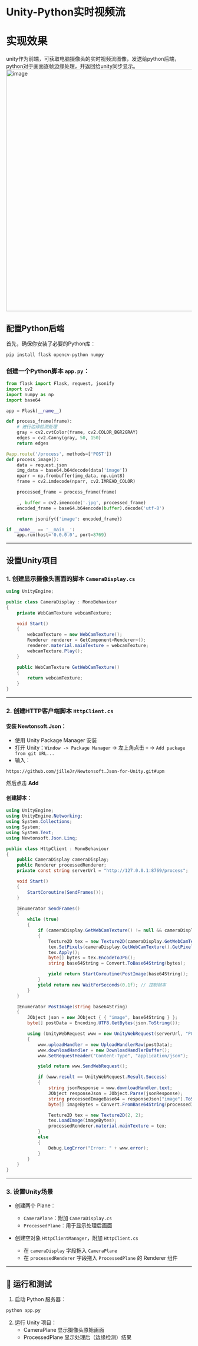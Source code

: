 
# Unity-Python实时视频流

# 实现效果
unity作为前端，可获取电脑摄像头的实时视频流图像，发送给python后端，python对于画面逐帧边缘处理，并返回给unity同步显示。
<img width="655" alt="image" src="https://github.com/user-attachments/assets/01eaa3b0-1079-4ea9-a813-9dbfbd8b6329" />

## 配置Python后端

首先，确保你安装了必要的Python库：

```bash
pip install flask opencv-python numpy
```

### 创建一个Python脚本 `app.py`：

```python
from flask import Flask, request, jsonify
import cv2
import numpy as np
import base64

app = Flask(__name__)

def process_frame(frame):
    # 进行边缘检测处理
    gray = cv2.cvtColor(frame, cv2.COLOR_BGR2GRAY)
    edges = cv2.Canny(gray, 50, 150)
    return edges

@app.route('/process', methods=['POST'])
def process_image():
    data = request.json
    img_data = base64.b64decode(data['image'])
    nparr = np.frombuffer(img_data, np.uint8)
    frame = cv2.imdecode(nparr, cv2.IMREAD_COLOR)

    processed_frame = process_frame(frame)

    _, buffer = cv2.imencode('.jpg', processed_frame)
    encoded_frame = base64.b64encode(buffer).decode('utf-8')

    return jsonify({'image': encoded_frame})

if __name__ == '__main__':
    app.run(host='0.0.0.0', port=8769)
```

---

## 设置Unity项目

### 1. 创建显示摄像头画面的脚本 `CameraDisplay.cs`

```csharp
using UnityEngine;

public class CameraDisplay : MonoBehaviour
{
    private WebCamTexture webcamTexture;

    void Start()
    {
        webcamTexture = new WebCamTexture();
        Renderer renderer = GetComponent<Renderer>();
        renderer.material.mainTexture = webcamTexture;
        webcamTexture.Play();
    }

    public WebCamTexture GetWebCamTexture()
    {
        return webcamTexture;
    }
}
```

---

### 2. 创建HTTP客户端脚本 `HttpClient.cs`

#### 安装 Newtonsoft.Json：

- 使用 Unity Package Manager 安装
- 打开 Unity：`Window -> Package Manager` → 左上角点击 `+` → `Add package from git URL...`
- 输入：

```text
https://github.com/jilleJr/Newtonsoft.Json-for-Unity.git#upm
```

然后点击 **Add**

#### 创建脚本：

```csharp
using UnityEngine;
using UnityEngine.Networking;
using System.Collections;
using System;
using System.Text;
using Newtonsoft.Json.Linq;

public class HttpClient : MonoBehaviour
{
    public CameraDisplay cameraDisplay;
    public Renderer processedRenderer;
    private const string serverUrl = "http://127.0.0.1:8769/process";

    void Start()
    {
        StartCoroutine(SendFrames());
    }

    IEnumerator SendFrames()
    {
        while (true)
        {
            if (cameraDisplay.GetWebCamTexture() != null && cameraDisplay.GetWebCamTexture().isPlaying)
            {
                Texture2D tex = new Texture2D(cameraDisplay.GetWebCamTexture().width, cameraDisplay.GetWebCamTexture().height);
                tex.SetPixels(cameraDisplay.GetWebCamTexture().GetPixels());
                tex.Apply();
                byte[] bytes = tex.EncodeToJPG();
                string base64String = Convert.ToBase64String(bytes);

                yield return StartCoroutine(PostImage(base64String));
            }
            yield return new WaitForSeconds(0.1f); // 控制帧率
        }
    }

    IEnumerator PostImage(string base64String)
    {
        JObject json = new JObject { { "image", base64String } };
        byte[] postData = Encoding.UTF8.GetBytes(json.ToString());

        using (UnityWebRequest www = new UnityWebRequest(serverUrl, "POST"))
        {
            www.uploadHandler = new UploadHandlerRaw(postData);
            www.downloadHandler = new DownloadHandlerBuffer();
            www.SetRequestHeader("Content-Type", "application/json");

            yield return www.SendWebRequest();

            if (www.result == UnityWebRequest.Result.Success)
            {
                string jsonResponse = www.downloadHandler.text;
                JObject responseJson = JObject.Parse(jsonResponse);
                string processedImageBase64 = responseJson["image"].ToString();
                byte[] imageBytes = Convert.FromBase64String(processedImageBase64);

                Texture2D tex = new Texture2D(2, 2);
                tex.LoadImage(imageBytes);
                processedRenderer.material.mainTexture = tex;
            }
            else
            {
                Debug.LogError("Error: " + www.error);
            }
        }
    }
}
```

---

### 3. 设置Unity场景

- 创建两个 Plane：
  - `CameraPlane`：附加 `CameraDisplay.cs`
  - `ProcessedPlane`：用于显示处理后画面

- 创建空对象 `HttpClientManager`，附加 `HttpClient.cs`
  - 在 `cameraDisplay` 字段拖入 `CameraPlane`
  - 在 `processedRenderer` 字段拖入 `ProcessedPlane` 的 Renderer 组件

---

## 🧪 运行和测试

1. 启动 Python 服务器：

```bash
python app.py
```

2. 运行 Unity 项目：
   - CameraPlane 显示摄像头原始画面
   - ProcessedPlane 显示处理后（边缘检测）结果

